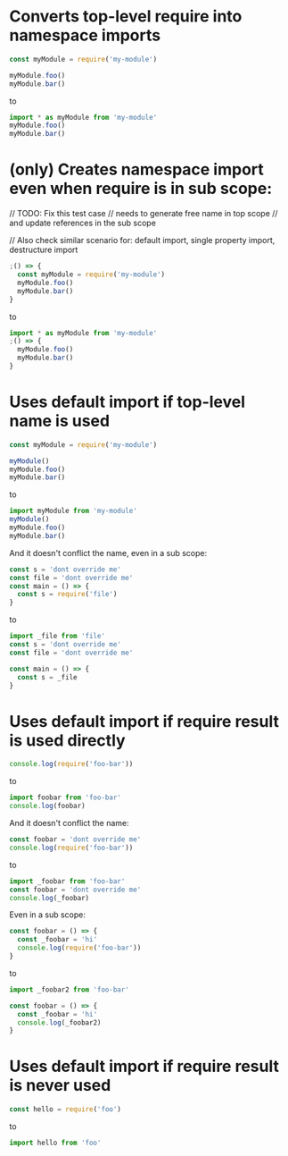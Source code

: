 # Converts top-level require into namespace imports

```js
const myModule = require('my-module')

myModule.foo()
myModule.bar()
```

to

```js
import * as myModule from 'my-module'
myModule.foo()
myModule.bar()
```

# (only) Creates namespace import even when require is in sub scope:

// TODO: Fix this test case
// needs to generate free name in top scope
// and update references in the sub scope

// Also check similar scenario for: default import, single property import, destructure import

```js
;() => {
  const myModule = require('my-module')
  myModule.foo()
  myModule.bar()
}
```

to

```js
import * as myModule from 'my-module'
;() => {
  myModule.foo()
  myModule.bar()
}
```

# Uses default import if top-level name is used

```js
const myModule = require('my-module')

myModule()
myModule.foo()
myModule.bar()
```

to

```js
import myModule from 'my-module'
myModule()
myModule.foo()
myModule.bar()
```

And it doesn't conflict the name, even in a sub scope:

```js
const s = 'dont override me'
const file = 'dont override me'
const main = () => {
  const s = require('file')
}
```

to

```js
import _file from 'file'
const s = 'dont override me'
const file = 'dont override me'

const main = () => {
  const s = _file
}
```

# Uses default import if require result is used directly

```js
console.log(require('foo-bar'))
```

to

```js
import foobar from 'foo-bar'
console.log(foobar)
```

And it doesn't conflict the name:

```js
const foobar = 'dont override me'
console.log(require('foo-bar'))
```

to

```js
import _foobar from 'foo-bar'
const foobar = 'dont override me'
console.log(_foobar)
```

Even in a sub scope:

```js
const foobar = () => {
  const _foobar = 'hi'
  console.log(require('foo-bar'))
}
```

to

```js
import _foobar2 from 'foo-bar'

const foobar = () => {
  const _foobar = 'hi'
  console.log(_foobar2)
}
```

# Uses default import if require result is never used

```js
const hello = require('foo')
```

to

```js
import hello from 'foo'
```
